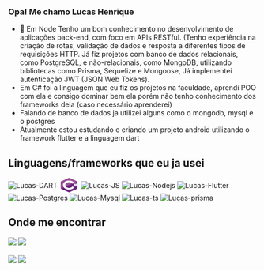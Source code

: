 ### Opa! Me chamo Lucas Henrique

- 🔭 Em Node Tenho um bom conhecimento no desenvolvimento de aplicações back-end, com foco em APIs RESTful. (Tenho experiência na criação de rotas, validação de dados e resposta a diferentes tipos de requisições HTTP. Já fiz projetos com banco de dados relacionais, como PostgreSQL, e não-relacionais, como MongoDB, utilizando bibliotecas como Prisma, Sequelize e Mongoose, Já implementei autenticação JWT (JSON Web Tokens).
- Em C# foi a linguagem que eu fiz os projetos na faculdade, aprendi POO com ela e consigo dominar bem ela porém não tenho conhecimento dos frameworks dela (caso necessário aprenderei)
- Falando de banco de dados ja utilizei alguns como o mongodb, mysql e o postgres
- Atualmente estou estudando e criando um projeto android utilizando o framework flutter e a linguagem dart


## Linguagens/frameworks que eu ja usei
<div style="display: inline_block">
  <img align="center" alt="Lucas-DART" height="30" width="40" src="https://skillicons.dev/icons?i=dart">
  <img align="center" alt="Lucas-Csharp" height="30" width="40" src="https://raw.githubusercontent.com/devicons/devicon/master/icons/csharp/csharp-original.svg">
  <img align="center" alt="Lucas-JS" height="30" width="40" src="https://skillicons.dev/icons?i=js">
  <img align="center" alt="Lucas-Nodejs" height="30" width="40" src="https://skillicons.dev/icons?i=nodejs">
  <img align="center" alt="Lucas-Flutter" height="30" width="40" src="https://skillicons.dev/icons?i=flutter">
  <img align="center" alt="Lucas-Postgres" height="30" width="40" src="https://skillicons.dev/icons?i=postgres">
  <img align="center" alt="Lucas-Mysql" height="30" width="40" src="https://skillicons.dev/icons?i=mysql">
  <img align="center" alt="Lucas-ts" height="30" width="40" src="https://skillicons.dev/icons?i=ts">
  <img align="center" alt="Lucas-prisma" height="30" width="40" src="https://skillicons.dev/icons?i=prisma"
</div>

## Onde me encontrar

<a href="https://www.linkedin.com/in/lucas-henrique-606a25258" target="_blank">
<img src="https://img.shields.io/badge/-LinkedIn-%230077B5?style=for-the-badge&logo=linkedin&logoColor=white" target="_blank"></a>
<a href = "mailto:henriquelucas550@gmail.com"><img src="https://img.shields.io/badge/-Gmail-%23333?style=for-the-badge&logo=gmail&logoColor=white" target="_blank"></a>
<br>
<br>

<div>
<img height="160em" src="https://github-readme-stats.vercel.app/api?username=KuramaLucas&show_icons=true&theme=dark"> 
<img height="160em" src="https://github-readme-stats.vercel.app/api/top-langs/?username=KuramaLucas&layout=compact&langs_count=16&theme=dark"/>

</div>

